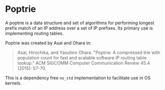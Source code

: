 # Poptrie

A poptrie is a data structure and set of algorithms for performing longest
prefix match of an IP address over a set of IP prefixes. Its primary use is
implementing routing tables.

Poptrie was created by Asai and Ohara in:

> Asai, Hirochika, and Yasuhiro Ohara. "Poptrie: A compressed trie with
> population count for fast and scalable software IP routing table lookup."
> ACM SIGCOMM Computer Communication Review 45.4 (2015): 57-70.

This is a dependency free `no_std` implementation to facilitate use in OS
kernels.

